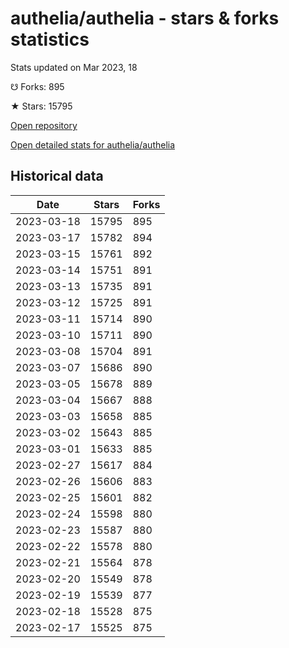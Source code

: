 # authelia/authelia - stars & forks statistics

Stats updated on Mar 2023, 18

☋ Forks: 895

★ Stars: 15795

[Open repository](https://github.com/authelia/authelia)

[Open detailed stats for authelia/authelia](https://reviewgithub.com/rep/authelia/authelia)

## Historical data
| Date | Stars | Forks |
|------|-------|-------|
| 2023-03-18 | 15795 | 895 | 
| 2023-03-17 | 15782 | 894 | 
| 2023-03-15 | 15761 | 892 | 
| 2023-03-14 | 15751 | 891 | 
| 2023-03-13 | 15735 | 891 | 
| 2023-03-12 | 15725 | 891 | 
| 2023-03-11 | 15714 | 890 | 
| 2023-03-10 | 15711 | 890 | 
| 2023-03-08 | 15704 | 891 | 
| 2023-03-07 | 15686 | 890 | 
| 2023-03-05 | 15678 | 889 | 
| 2023-03-04 | 15667 | 888 | 
| 2023-03-03 | 15658 | 885 | 
| 2023-03-02 | 15643 | 885 | 
| 2023-03-01 | 15633 | 885 | 
| 2023-02-27 | 15617 | 884 | 
| 2023-02-26 | 15606 | 883 | 
| 2023-02-25 | 15601 | 882 | 
| 2023-02-24 | 15598 | 880 | 
| 2023-02-23 | 15587 | 880 | 
| 2023-02-22 | 15578 | 880 | 
| 2023-02-21 | 15564 | 878 | 
| 2023-02-20 | 15549 | 878 | 
| 2023-02-19 | 15539 | 877 | 
| 2023-02-18 | 15528 | 875 | 
| 2023-02-17 | 15525 | 875 | 

